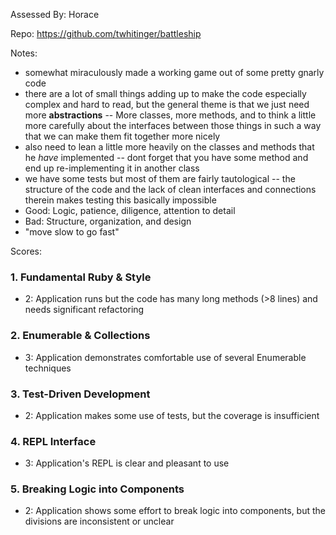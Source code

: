 Assessed By: Horace

Repo: https://github.com/twhitinger/battleship

Notes:

* somewhat miraculously made a working game out of some pretty gnarly code
* there are a lot of small things adding up to make the code especially complex and hard to read,
but the general theme is that we just need more **abstractions** -- More classes, more methods, and
to think a little more carefully about the interfaces between those things in such a way that we can make them
fit together more nicely
* also need to lean a little more heavily on the classes and methods that he *have* implemented -- dont forget that
you have some method and end up re-implementing it in another class
* we have some tests but most of them are fairly tautological -- the structure of the code and the lack of clean
interfaces and connections therein makes testing this basically impossible
* Good: Logic, patience, diligence, attention to detail
* Bad: Structure, organization, and design
* "move slow to go fast"

Scores:

### 1. Fundamental Ruby & Style

* 2:  Application runs but the code has many long methods (>8 lines) and needs significant refactoring

### 2. Enumerable & Collections

* 3: Application demonstrates comfortable use of several Enumerable techniques

### 3. Test-Driven Development

* 2: Application makes some use of tests, but the coverage is insufficient

### 4. REPL Interface

* 3: Application's REPL is clear and pleasant to use

### 5. Breaking Logic into Components

* 2: Application shows some effort to break logic into components, but the divisions are inconsistent or unclear
